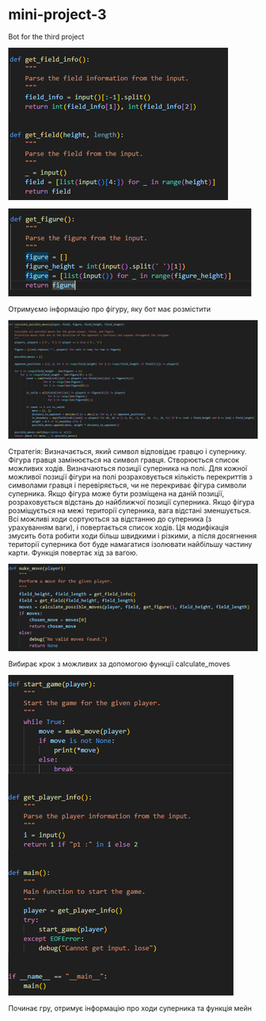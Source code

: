 # mini-project-3
Bot for the third project


![Отримуємо інформацію про мапу](image-1.png)

![](image-2.png)

Отримуємо інформацію про фігуру, яку бот має розмістити


![](image-3.png)

Стратегія:
Визначається, який символ відповідає гравцю і супернику.
Фігура гравця замінюється на символ гравця.
Створюється список можливих ходів.
Визначаються позиції суперника на полі.
Для кожної можливої позиції фігури на полі розраховується кількість перекриттів з символами гравця і перевіряється, чи не перекриває фігура символи суперника.
Якщо фігура може бути розміщена на даній позиції, розраховується відстань до найближчої позиції суперника. Якщо фігура розміщується на межі території суперника, вага відстані зменшується.
Всі можливі ходи сортуються за відстанню до суперника (з урахуванням ваги), і повертається список ходів.
Ця модифікація змусить бота робити ходи більш швидкими і різкими, а після досягнення території суперника бот буде намагатися ізолювати найбільшу частину карти.
Функція повертає хід за вагою.

![](image-4.png)

Вибирає крок з можливих за допомогою функції calculate_moves

![](image-5.png)

Починає гру, отримує інформацію про ходи суперника та функція мейн